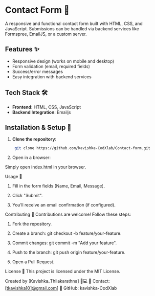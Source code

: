 # Contact Form 📧

A responsive and functional contact form built with HTML, CSS, and JavaScript. Submissions can be handled via backend services like Formspree, EmailJS, or a custom server.

## Features ✨
- Responsive design (works on mobile and desktop)
- Form validation (email, required fields)
- Success/error messages
- Easy integration with backend services

## Tech Stack 🛠️
- **Frontend**: HTML, CSS, JavaScript
- **Backend Integration**: Emailjs

## Installation & Setup 🚀
1. **Clone the repository**:
   ```bash
    git clone https://github.com/kavishka-CodXlab/Contact-form.git

2. Open in a browser:

Simply open index.html in your browser.



Usage 📝
1. Fill in the form fields (Name, Email, Message).

2. Click "Submit".

3. You’ll receive an email confirmation (if configured).

Contributing 🤝
Contributions are welcome! Follow these steps:

1. Fork the repository.

2. Create a branch: git checkout -b feature/your-feature.

3. Commit changes: git commit -m "Add your feature".

4. Push to the branch: git push origin feature/your-feature.

5. Open a Pull Request.

License 📄
This project is licensed under the MIT License.


Created by [Kavishka_Thilakarathna] 👨💻
📧 Contact: [tkavishka101@gmail.com]
🔗 GitHub: kavishka-CodXlab
